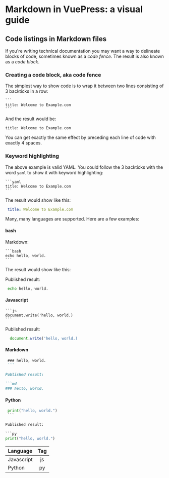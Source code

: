 # Markdown in VuePress: a visual guide

## Code listings in Markdown files

If you're writing technical documentation you may want a way to delineate blocks of 
code, sometimes known as a *code fence*. The result is also known as a *code block*.

### Creating a code block, aka code fence

The simplest way to show code is to wrap it between two lines consisting of 3 backticks in a row:
    
    ```
    title: Welcome to Example.com
    ```

And the result would be:

 ```
 title: Welcome to Example.com
 ```

You can get exactly the same effect by preceding each line of code with exactly 4 spaces.

### Keyword highlighting

The above example is valid YAML. You could follow the 3 backticks with the word `yaml`
to show it with keyword highlighting:

    ```yaml
    title: Welcome to Example.com
    ```
 The result would show like this:
 
````yaml
 title: Welcome to Example.com
````
 
 Many, many languages are supported. Here are a few examples:

#### bash

Markdown:

    ```bash
    echo hello, world.
    ```
 The result would show like this:

Published result:

```bash
 echo hello, world.
``` 
#### Javascript
 
    ```js
    document.write('hello, world.)
    ```
    
Published result:

```js
  document.write('hello, world.)
```
  
 #### Markdown 
 
   ```mmd
    ### hello, world.
    ```
    
Published result:

```md
  ### hello, world.
 ```
 
  #### Python
 
   ```py
    print("hello, world.")
    ```

Published result:

```py
  print("hello, world.")
```
 
| Language     | Tag           |
| ------------- |:------------:| 
| Javascript    | js           |
| Python        | py           | 
